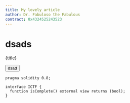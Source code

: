 ```yaml
---
title: My lovely article
author: Dr. Fabuloso the Fabulous
contract: 0x4324525243523
---
```





# dsads

{title}

<button class="btn btn-large">dsad</button>


```solidity
pragma solidity 0.8;

interface ICTF {
  function isComplete() external view returns (bool);
}
```